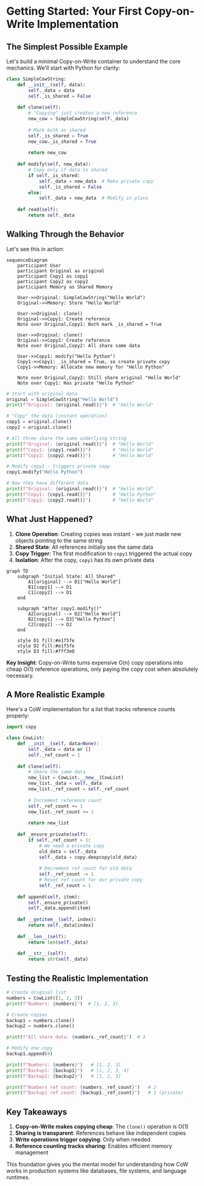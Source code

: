 # Getting Started: Your First Copy-on-Write Implementation

## The Simplest Possible Example

Let's build a minimal Copy-on-Write container to understand the core mechanics. We'll start with Python for clarity:

```python
class SimpleCowString:
    def __init__(self, data):
        self._data = data
        self._is_shared = False
    
    def clone(self):
        # "Copying" just creates a new reference
        new_cow = SimpleCowString(self._data)
        
        # Mark both as shared
        self._is_shared = True
        new_cow._is_shared = True
        
        return new_cow
    
    def modify(self, new_data):
        # Copy only if data is shared
        if self._is_shared:
            self._data = new_data  # Make private copy
            self._is_shared = False
        else:
            self._data = new_data  # Modify in place
    
    def read(self):
        return self._data
```

## Walking Through the Behavior

Let's see this in action:

```mermaid
sequenceDiagram
    participant User
    participant Original as original
    participant Copy1 as copy1
    participant Copy2 as copy2
    participant Memory as Shared Memory
    
    User->>Original: SimpleCowString("Hello World")
    Original->>Memory: Store "Hello World"
    
    User->>Original: clone()
    Original->>Copy1: Create reference
    Note over Original,Copy1: Both mark _is_shared = True
    
    User->>Original: clone()
    Original->>Copy2: Create reference
    Note over Original,Copy2: All share same data
    
    User->>Copy1: modify("Hello Python")
    Copy1->>Copy1: _is_shared = True, so create private copy
    Copy1->>Memory: Allocate new memory for "Hello Python"
    
    Note over Original,Copy2: Still share original "Hello World"
    Note over Copy1: Has private "Hello Python"
```

```python
# Start with original data
original = SimpleCowString("Hello World")
print(f"Original: {original.read()}")  # "Hello World"

# "Copy" the data (instant operation)
copy1 = original.clone()
copy2 = original.clone()

# All three share the same underlying string
print(f"Original: {original.read()}")  # "Hello World"
print(f"Copy1: {copy1.read()}")        # "Hello World"  
print(f"Copy2: {copy2.read()}")        # "Hello World"

# Modify copy1 - triggers private copy
copy1.modify("Hello Python")

# Now they have different data
print(f"Original: {original.read()}")  # "Hello World"
print(f"Copy1: {copy1.read()}")        # "Hello Python"
print(f"Copy2: {copy2.read()}")        # "Hello World"
```

## What Just Happened?

1. **Clone Operation**: Creating copies was instant - we just made new objects pointing to the same string
2. **Shared State**: All references initially see the same data
3. **Copy Trigger**: The first modification to `copy1` triggered the actual copy
4. **Isolation**: After the copy, `copy1` has its own private data

```mermaid
graph TD
    subgraph "Initial State: All Shared"
        A1[original] --> D1["Hello World"]
        B1[copy1] --> D1
        C1[copy2] --> D1
    end
    
    subgraph "After copy1.modify()"
        A2[original] --> D2["Hello World"]
        B2[copy1] --> D3["Hello Python"]
        C2[copy2] --> D2
    end
    
    style D1 fill:#e1f5fe
    style D2 fill:#e1f5fe
    style D3 fill:#fff3e0
```

**Key Insight**: Copy-on-Write turns expensive O(n) copy operations into cheap O(1) reference operations, only paying the copy cost when absolutely necessary.

## A More Realistic Example

Here's a CoW implementation for a list that tracks reference counts properly:

```python
import copy

class CowList:
    def __init__(self, data=None):
        self._data = data or []
        self._ref_count = 1
    
    def clone(self):
        # Share the same data
        new_list = CowList.__new__(CowList)
        new_list._data = self._data
        new_list._ref_count = self._ref_count
        
        # Increment reference count
        self._ref_count += 1
        new_list._ref_count += 1
        
        return new_list
    
    def _ensure_private(self):
        if self._ref_count > 1:
            # We need a private copy
            old_data = self._data
            self._data = copy.deepcopy(old_data)
            
            # Decrement ref count for old data
            self._ref_count -= 1
            # Reset ref count for our private copy
            self._ref_count = 1
    
    def append(self, item):
        self._ensure_private()
        self._data.append(item)
    
    def __getitem__(self, index):
        return self._data[index]
    
    def __len__(self):
        return len(self._data)
    
    def __str__(self):
        return str(self._data)
```

## Testing the Realistic Implementation

```python
# Create original list
numbers = CowList([1, 2, 3])
print(f"Numbers: {numbers}")  # [1, 2, 3]

# Create copies
backup1 = numbers.clone()
backup2 = numbers.clone()

print(f"All share data: {numbers._ref_count}")  # 3

# Modify one copy
backup1.append(4)

print(f"Numbers: {numbers}")   # [1, 2, 3]
print(f"Backup1: {backup1}")   # [1, 2, 3, 4]  
print(f"Backup2: {backup2}")   # [1, 2, 3]

print(f"Numbers ref count: {numbers._ref_count}")   # 2
print(f"Backup1 ref count: {backup1._ref_count}")   # 1 (private)
```

## Key Takeaways

1. **Copy-on-Write makes copying cheap**: The `clone()` operation is O(1)
2. **Sharing is transparent**: References behave like independent copies
3. **Write operations trigger copying**: Only when needed
4. **Reference counting tracks sharing**: Enables efficient memory management

This foundation gives you the mental model for understanding how CoW works in production systems like databases, file systems, and language runtimes.